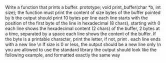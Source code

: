 Write a function that prints a buffer. prototype; void print_buffer(char *b, int size); the function must print the content of size bytes of the buffer pointed by b the output should print 10 bytes per line each line starts with the position of the first byte of the line in hexadecimal (8 chars), starting with 0 each line shows the hexadecimal content (2 chars) of the buffer, 2 bytes at a time, separated by a space each line shows the content of the buffer. If the byte is a printable character, print the letter, if not, print . each line ends with a new line \n If size is 0 or less, the output should be a new line only \n you are allowed to use the standard library the output should look like the following example, and formatted exactly the same way
